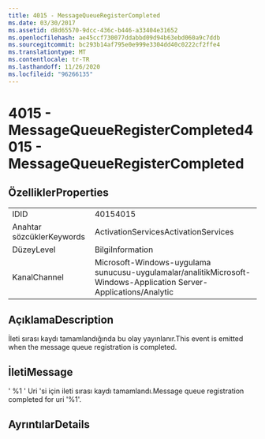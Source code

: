 ```yaml
---
title: 4015 - MessageQueueRegisterCompleted
ms.date: 03/30/2017
ms.assetid: d8d65570-9dcc-436c-b446-a33404e31652
ms.openlocfilehash: ae45ccf730077ddabbd09d94b63ebd060a9c7ddb
ms.sourcegitcommit: bc293b14af795e0e999e3304dd40c0222cf2ffe4
ms.translationtype: MT
ms.contentlocale: tr-TR
ms.lasthandoff: 11/26/2020
ms.locfileid: "96266135"
---
```

# <a name="4015---messagequeueregistercompleted"></a><span data-ttu-id="c7a5f-102">4015 - MessageQueueRegisterCompleted</span><span class="sxs-lookup"><span data-stu-id="c7a5f-102">4015 - MessageQueueRegisterCompleted</span></span>

## <a name="properties"></a><span data-ttu-id="c7a5f-103">Özellikler</span><span class="sxs-lookup"><span data-stu-id="c7a5f-103">Properties</span></span>  
  
|||  
|-|-|  
|<span data-ttu-id="c7a5f-104">ID</span><span class="sxs-lookup"><span data-stu-id="c7a5f-104">ID</span></span>|<span data-ttu-id="c7a5f-105">4015</span><span class="sxs-lookup"><span data-stu-id="c7a5f-105">4015</span></span>|  
|<span data-ttu-id="c7a5f-106">Anahtar sözcükler</span><span class="sxs-lookup"><span data-stu-id="c7a5f-106">Keywords</span></span>|<span data-ttu-id="c7a5f-107">ActivationServices</span><span class="sxs-lookup"><span data-stu-id="c7a5f-107">ActivationServices</span></span>|  
|<span data-ttu-id="c7a5f-108">Düzey</span><span class="sxs-lookup"><span data-stu-id="c7a5f-108">Level</span></span>|<span data-ttu-id="c7a5f-109">Bilgi</span><span class="sxs-lookup"><span data-stu-id="c7a5f-109">Information</span></span>|  
|<span data-ttu-id="c7a5f-110">Kanal</span><span class="sxs-lookup"><span data-stu-id="c7a5f-110">Channel</span></span>|<span data-ttu-id="c7a5f-111">Microsoft-Windows-uygulama sunucusu-uygulamalar/analitik</span><span class="sxs-lookup"><span data-stu-id="c7a5f-111">Microsoft-Windows-Application Server-Applications/Analytic</span></span>|  
  
## <a name="description"></a><span data-ttu-id="c7a5f-112">Açıklama</span><span class="sxs-lookup"><span data-stu-id="c7a5f-112">Description</span></span>  

 <span data-ttu-id="c7a5f-113">İleti sırası kaydı tamamlandığında bu olay yayınlanır.</span><span class="sxs-lookup"><span data-stu-id="c7a5f-113">This event is emitted when the message queue registration is completed.</span></span>  
  
## <a name="message"></a><span data-ttu-id="c7a5f-114">İleti</span><span class="sxs-lookup"><span data-stu-id="c7a5f-114">Message</span></span>  

 <span data-ttu-id="c7a5f-115">' %1 ' Uri 'si için ileti sırası kaydı tamamlandı.</span><span class="sxs-lookup"><span data-stu-id="c7a5f-115">Message queue registration completed for uri '%1'.</span></span>  
  
## <a name="details"></a><span data-ttu-id="c7a5f-116">Ayrıntılar</span><span class="sxs-lookup"><span data-stu-id="c7a5f-116">Details</span></span>

